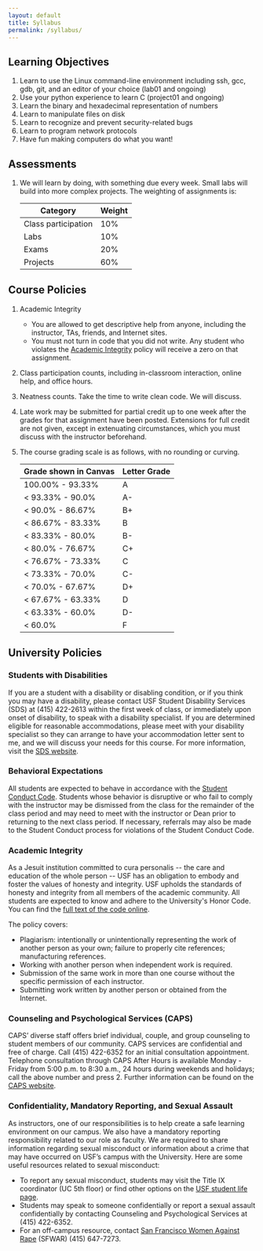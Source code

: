 ```yaml
---
layout: default
title: Syllabus
permalink: /syllabus/
---
```


## Learning Objectives
1. Learn to use the Linux command-line environment including ssh, gcc, gdb, git, and an editor of your choice (lab01 and ongoing)
2. Use your python experience to learn C (project01 and ongoing)
3. Learn the binary and hexadecimal representation of numbers
4. Learn to manipulate files on disk
5. Learn to recognize and prevent security-related bugs
6. Learn to program network protocols
7. Have fun making computers do what you want!

## Assessments
1. We will learn by doing, with something due every week. Small labs will build into more complex projects. The weighting of assignments is:

    | Category | Weight |
    | --- | --- |
    | Class participation | 10% |
    | Labs                | 10% |
    | Exams               | 20% |
    | Projects            | 60% |

## Course Policies
1. Academic Integrity
    - You are allowed to get descriptive help from anyone, including the instructor, TAs, friends, and Internet sites.
    - You must not turn in code that you did not write. Any student who violates the [Academic Integrity](#academic-integrity) policy will receive a zero on that assignment.
4. Class participation counts, including in-classroom interaction, online help, and office hours. 
5. Neatness counts. Take the time to write clean code. We will discuss.
6. Late work may be submitted for partial credit up to one week after the grades for that assignment have been posted. Extensions for full credit are not given, except in extenuating circumstances, which you must discuss with the instructor beforehand.
7. The course grading scale is as follows, with no rounding or curving.

    | Grade shown in Canvas | Letter Grade |
    | --- | --- |
    | 100.00% - 93.33%  | A  |
    | < 93.33% - 90.0%  | A- |
    | < 90.0% - 86.67%  | B+ |
    | < 86.67% - 83.33% | B  |
    | < 83.33% - 80.0%  | B- |
    | < 80.0% - 76.67%  | C+ |
    | < 76.67% - 73.33% | C  |
    | < 73.33% - 70.0%  | C- |
    | < 70.0% - 67.67%  | D+ |
    | < 67.67% - 63.33% | D  |
    | < 63.33% - 60.0%  | D- |
    | < 60.0%           | F  |

## University Policies

### Students with Disabilities
If you are a student with a disability or disabling condition, or if you think you may have a disability, please contact USF Student Disability Services (SDS) at (415) 422-2613 within the first week of class, or immediately upon onset of disability, to speak with a disability specialist. If you are determined eligible for reasonable accommodations, please meet with your disability specialist so they can arrange to have your accommodation letter sent to me, and we will discuss your needs for this course. For more information, visit the [SDS website](http://www.usfca.edu/sds). 

### Behavioral Expectations
All students are expected to behave in accordance with the [Student Conduct Code](http://www.usfca.edu/fogcutter/). Students whose behavior is disruptive or who fail to comply with the instructor may be dismissed from the class for the remainder of the class period and may need to meet with the instructor or Dean prior to returning to the next class period. If necessary, referrals may also be made to the Student Conduct process for violations of the Student Conduct Code.

### Academic Integrity
As a Jesuit institution committed to cura personalis -- the care and education of the whole person -- USF has an obligation to embody and foster the values of honesty and integrity. USF upholds the standards of honesty and integrity from all members of the academic community. All students are expected to know and adhere to the University's Honor Code. You can find the [full text of the code online](https://myusf.usfca.edu/academic-integrity/).

The policy covers:

- Plagiarism: intentionally or unintentionally representing the work of another person as your own; failure to properly cite references; manufacturing references.
- Working with another person when independent work is required.
- Submission of the same work in more than one course without the specific permission of each instructor.
- Submitting work written by another person or obtained from the Internet.

### Counseling and Psychological Services (CAPS)
CAPS’ diverse staff offers brief individual, couple, and group counseling to student members of our community. CAPS services are confidential and free of charge. Call (415) 422-6352 for an initial consultation appointment. Telephone consultation through CAPS After Hours is available Monday - Friday from 5:00 p.m. to 8:30 a.m., 24 hours during weekends and holidays; call the above number and press 2. Further information can be found on the [CAPS website](https://myusf.usfca.edu/student-health-safety/caps). 

### Confidentiality, Mandatory Reporting, and Sexual Assault
As instructors, one of our responsibilities is to help create a safe learning environment on our campus. We also have a mandatory reporting responsibility related to our role as faculty. We are required to share information regarding sexual misconduct or information about a crime that may have occurred on USF’s campus with the University. Here are some useful resources related to sexual misconduct:

- To report any sexual misconduct, students may visit the Title IX coordinator (UC 5th floor) or find other options on the [USF student life page](https://www.usfca.edu/student_life/safer).
- Students may speak to someone confidentially or report a sexual assault confidentially by contacting Counseling and Psychological Services at (415) 422-6352.
- For an off-campus resource, contact [San Francisco Women Against Rape](http://sfwar.org/) (SFWAR) (415) 647-7273.
